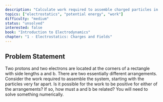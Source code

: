 ```yaml
---
description: "Calculate work required to assemble charged particles in rectangular arrangements"
topics: ["electrostatics", "potential energy", "work"]
difficulty: "medium"
status: "unsolved"
interested: false
book: "Introduction to Electrodynamics"
chapter: "1 - Electrostatics: Charges and Fields"
---
```


## Problem Statement
Two protons and two electrons are located at the corners of a rectangle with side lengths a and b. There are two essentially different arrangements. Consider the work required to assemble the system, starting with the particles very far apart. Is it possible for the work to be positive for either of the arrangements? If so, how must a and b be related? You will need to solve something numerically.
